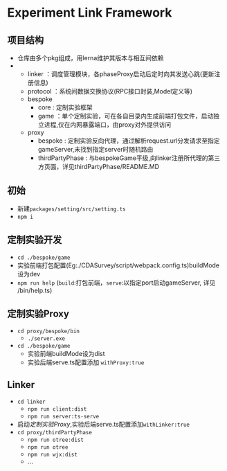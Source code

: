# Experiment Link Framework

## 项目结构
  - 仓库由多个pkg组成，用lerna维护其版本与相互间依赖
  - - linker ：调度管理模块，各phaseProxy启动后定时向其发送心跳(更新注册信息)
    - protocol ：系统间数据交换协议(RPC接口封装,Model定义等)
    - bespoke
        - core : 定制实验框架
        - game ：单个定制实验，可在各自目录内生成前端打包文件，启动独立进程,仅在内网暴露端口，由proxy对外提供访问
    - proxy
      - bespoke : 定制实验反向代理，通过解析request.url分发请求至指定gameServer,未找到指定server时随机路由
      - thirdPartyPhase : 与bespokeGame平级,向linker注册所代理的第三方页面，详见thirdPartyPhase/README.MD

## 初始
 - 新建`packages/setting/src/setting.ts`
 - `npm i`

## 定制实验开发
 - `cd ./bespoke/game`
 - 实验前端打包配置(Eg:./CDASurvey/script/webpack.config.ts)buildMode设为dev
 - `npm run help` (`build`:打包前端，`serve`:以指定port启动gameServer, 详见 /bin/help.ts)

## 定制实验Proxy
 - `cd proxy/bespoke/bin`
   - `./server.exe`
 - `cd ./bespoke/game`
   - 实验前端buildMode设为dist
   - 实验后端serve.ts配置添加 `withProxy:true`

## Linker
 - `cd linker`
   - `npm run client:dist`
   - `npm run server:ts-serve`
 - 启动*定制实验Proxy*,实验后端serve.ts配置添加`withLinker:true`
 - `cd proxy/thirdPartyPhase`
   - `npm run otree:dist`
   - `npm run otree`
   - `npm run wjx:dist`
   - ...

